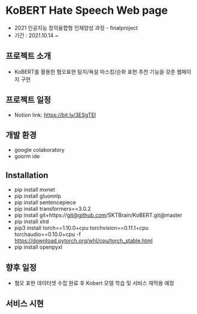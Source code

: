 # KoBERT Hate Speech Web page
* 2021 인공지능 창의융합형 인재양성 과정 - finalproject
* 기간 : 2021.10.14 ~

## 프로젝트 소개
* KoBERT를 활용한 혐오표현 탐지/욕설 마스킹/순화 표현 추천 기능을 갖춘 웹페이지 구현

## 프로젝트 일정
* Notion link: https://bit.ly/3ESgTEI

## 개발 환경
* google colaboratory
* goorm ide

## Installation
* pip install mxnet
* pip install gluonnlp               
* pip install sentencepiece
* pip install transformers==3.0.2
* pip install git+https://git@github.com/SKTBrain/KoBERT.git@master
* pip install xlrd
* pip3 install torch==1.10.0+cpu torchvision==0.11.1+cpu torchaudio==0.10.0+cpu -f https://download.pytorch.org/whl/cpu/torch_stable.html
* pip install openpyxl

## 향후 일정
* 혐오 표현 데이터셋 수집 완료 후 Kobert 모델 학습 및 서비스 재적용 예정

## 서비스 시현
